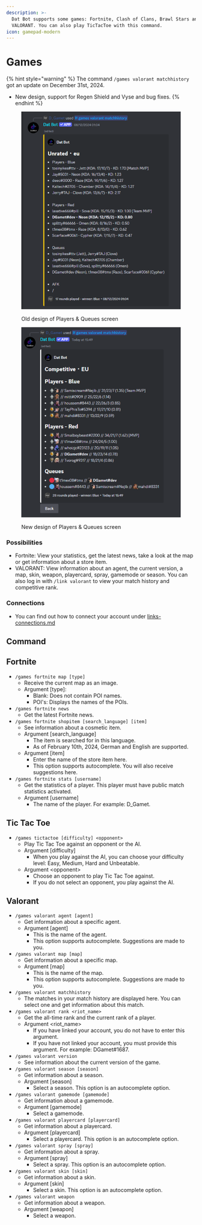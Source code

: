 ```yaml
---
description: >-
  Dat Bot supports some games: Fortnite, Clash of Clans, Brawl Stars and
  VALORANT. You can also play TicTacToe with this command.
icon: gamepad-modern
---
```


# Games

{% hint style="warning" %}
The command `/games valorant matchhistory` got an update on December 31st, 2024.

* New design, support for Regen Shield and Vyse and bug fixes.
{% endhint %}

<div><figure><img src="../../.gitbook/assets/Screenshot 2024-12-31 165116.png" alt=""><figcaption><p>Old design of Players &#x26; Queues screen</p></figcaption></figure> <figure><img src="../../.gitbook/assets/Screenshot 2024-12-31 154911.png" alt=""><figcaption><p>New design of Players &#x26; Queues screen</p></figcaption></figure></div>





### Possibilities

* Fortnite: View your statistics, get the latest news, take a look at the map or get information about a store item.
* VALORANT: View information about an agent, the current version, a map, skin, weapon, playercard, spray, gamemode or season. You can also log in with `/link valorant` to view your match history and competitive rank.



### Connections

* You can find out how to connect your account under [links-connections.md](links-connections.md "mention")

## Command

## Fortnite

* `/games fortnite map [type]`
  * Receive the current map as an image.
  * Argument \[type]:
    * Blank: Does not contain POI names.
    * POI's: Displays the names of the POIs.
* `/games fortnite news`
  * Get the latest Fortnite news.
* `/games fortnite shopitem [search_language] [item]`
  * See information about a cosmetic item.
  * Argument \[search\_language]
    * The item is searched for in this language.&#x20;
    * As of February 10th, 2024, German and English are supported.
  * Argument \[item]
    * Enter the name of the store item here.
    * This option supports autocomplete. You will also receive suggestions here.
* `/games fortnite stats [username]`
  * Get the statistics of a player. This player must have public match statistics activated.
  * Argument \[username]
    * The name of the player. For example: D\_Gamet.



## Tic Tac Toe

* `/games tictactoe [difficulty] <opponent>`
  * Play Tic Tac Toe against an opponent or the AI.
  * Argument \[difficulty]
    * When you play against the AI, you can choose your difficulty level: Easy, Medium, Hard and Unbeatable.
  * Argument \<opponent>
    * Choose an opponent to play Tic Tac Toe against.
    * If you do not select an opponent, you play against the AI.



## Valorant

* `/games valorant agent [agent]`
  * Get information about a specific agent.
  * Argument \[agent]
    * This is the name of the agent.&#x20;
    * This option supports autocomplete. Suggestions are made to you.
* `/games valorant map [map]`
  * Get information about a specific map.
  * Argument \[map]
    * This is the name of the map.
    * &#x20;This option supports autocomplete. Suggestions are made to you.
* `/games valorant matchhistory`
  * The matches in your match history are displayed here. You can select one and get information about this match.
* `/games valorant rank <riot_name>`
  * Get the all-time rank and the current rank of a player.
  * Argument \<riot\_name>
    * If you have linked your account, you do not have to enter this argument.
    * If you have not linked your account, you must provide this argument. For example: DGamet#1687.
* `/games valorant version`
  * See information about the current version of the game.
* `/games valorant season [season]`
  * Get information about a season.
  * Argument \[season]
    * Select a season. This option is an autocomplete option.
* `/games valorant gamemode [gamemode]`
  * Get information about a gamemode.
  * Argument \[gamemode]
    * Select a gamemode.
* `/games valorant playercard [playercard]`
  * Get information about a playercard.
  * Argument \[playercard]
    * Select a playercard. This option is an autocomplete option.
* `/games valorant spray [spray]`
  * Get information about a spray.
  * Argument \[spray]
    * Select a spray. This option is an autocomplete option.
* `/games valorant skin [skin]`
  * Get information about a skin.
  * Argument \[skin]
    * Select a skin. This option is an autocomplete option.
* `/games valorant weapon`
  * Get information about a weapon.
  * Argument \[weapon]
    * Select a weapon.

